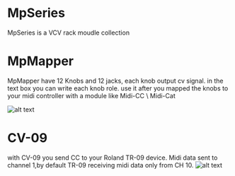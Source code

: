 # MpSeries 
MpSeries is a VCV rack moudle collection 



# MpMapper 
 MpMapper have 12 Knobs and 12 jacks, each knob output cv signal.
 in the text box you can write each knob role.
 use it after you mapped the knobs to your midi controller with a module like Midi-CC \ Midi-Cat 
 
![alt text](https://github.com/libermnnn/MpSeries/blob/MpSeries-1.0.1/images/MpMapper.png?raw=true)
 
 
 
# CV-09 
with CV-09 you send CC to your Roland TR-09 device.
Midi data sent to channel 1,by default TR-09 receiving midi data only from CH 10.
![alt text](https://github.com/libermnnn/MpSeries/blob/MpSeries-1.0.1/images/CV-09.png?raw=true)
